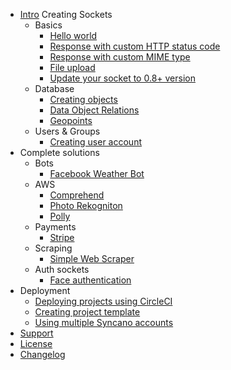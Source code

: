 - [Intro](intro)
  Creating Sockets
  - Basics
    - [Hello world](/basics/hello-world)
    - [Response with custom HTTP status code](/basics/custom-http-status-code)
    - [Response with custom MIME type](/basics/custom-mime-type)
    - [File upload](/basics/file-upload)
    - [Update your socket to 0.8+ version](/basics/update)
  - Database
    - [Creating objects](/database/creating-objects)
    - [Data Object Relations](/database/object-relations)
    - [Geopoints](/database/geopoints)
  - Users & Groups
    - [Creating user account](/users-groups/creating-user-account)
    <!-- - [Creating user group](/users-groups/creating-user-group) -->
    <!-- - [Adding user to the group](/users-groups/adding-user-to-the-group) -->
  <!-- - Authorization and Authentication -->
    <!-- - [Simple authentication](/auth/simple) -->
    <!-- - [Group-based authorization](/auth/simple) -->
- Complete solutions
  - Bots
    - [Facebook Weather Bot](/solutions/weather-bot)
  - AWS
    - [Comprehend](/solutions/aws-comprehend)
    - [Photo Rekogniton](/solutions/aws-photo-rekognition)
    - [Polly](/solutions/aws-polly)
  - Payments
    - [Stripe](/solutions/stripe-payment)
  - Scraping
    - [Simple Web Scraper](/solutions/simple-web-scraper)
  - Auth sockets
    - [Face authentication](/solutions/face-auth)
- Deployment
  - [Deploying projects using CircleCI](/deployment/circle-ci)
  - [Creating project template](/deployment/create-project-template)
  - [Using multiple Syncano accounts](/deployment/multiple-accounts)
- [Support](/common/support)
- [License](/common/license)
- [Changelog](/common/changelog)
